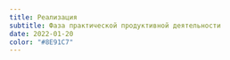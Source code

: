 ```yaml
---
title: Реализация
subtitle: Фаза практической продуктивной деятельности
date: 2022-01-20
color: "#8E91C7"
---
```

